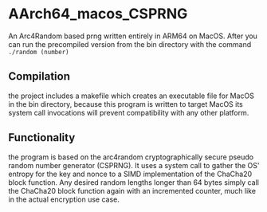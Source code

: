# AArch64_macos_CSPRNG
An Arc4Random based prng written entirely in ARM64 on MacOS. After you can run the precompiled version from the bin directory with the command<br>
`./random (number)`


## Compilation
the project includes a makefile which creates an executable file for MacOS in the bin directory, because this program is written to target MacOS its system call invocations will prevent compatibility with any other platform.

## Functionality
the program is based on the arc4random cryptographically secure pseudo random number generator (CSPRNG). It uses a system call to gather the OS' entropy for the key and nonce to a SIMD implementation of the ChaCha20 block function. Any desired random lengths longer than 64 bytes simply call the ChaCha20 block function again with an incremented counter, much like in the actual encryption use case.